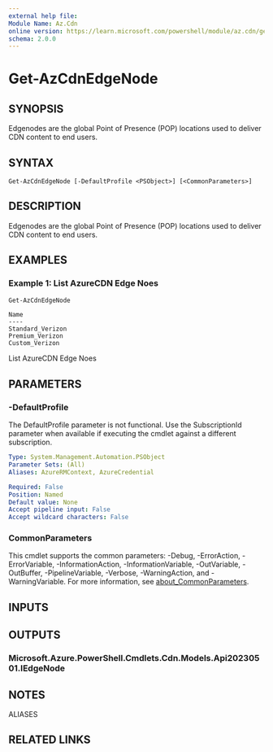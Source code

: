 ```yaml
---
external help file:
Module Name: Az.Cdn
online version: https://learn.microsoft.com/powershell/module/az.cdn/get-azcdnedgenode
schema: 2.0.0
---
```


# Get-AzCdnEdgeNode

## SYNOPSIS
Edgenodes are the global Point of Presence (POP) locations used to deliver CDN content to end users.

## SYNTAX

```
Get-AzCdnEdgeNode [-DefaultProfile <PSObject>] [<CommonParameters>]
```

## DESCRIPTION
Edgenodes are the global Point of Presence (POP) locations used to deliver CDN content to end users.

## EXAMPLES

### Example 1: List AzureCDN Edge Noes
```powershell
Get-AzCdnEdgeNode
```

```output
Name
----
Standard_Verizon
Premium_Verizon
Custom_Verizon
```

List AzureCDN Edge Noes

## PARAMETERS

### -DefaultProfile
The DefaultProfile parameter is not functional.
Use the SubscriptionId parameter when available if executing the cmdlet against a different subscription.

```yaml
Type: System.Management.Automation.PSObject
Parameter Sets: (All)
Aliases: AzureRMContext, AzureCredential

Required: False
Position: Named
Default value: None
Accept pipeline input: False
Accept wildcard characters: False
```

### CommonParameters
This cmdlet supports the common parameters: -Debug, -ErrorAction, -ErrorVariable, -InformationAction, -InformationVariable, -OutVariable, -OutBuffer, -PipelineVariable, -Verbose, -WarningAction, and -WarningVariable. For more information, see [about_CommonParameters](http://go.microsoft.com/fwlink/?LinkID=113216).

## INPUTS

## OUTPUTS

### Microsoft.Azure.PowerShell.Cmdlets.Cdn.Models.Api20230501.IEdgeNode

## NOTES

ALIASES

## RELATED LINKS

